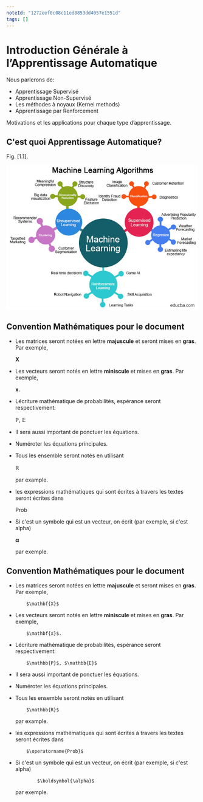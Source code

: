 ```yaml
---
noteId: "1272eef0c08c11ed8853dd4057e1551d"
tags: []
---
```


# Introduction Générale à l’Apprentissage Automatique

Nous parlerons de:

- Apprentissage Supervisé
- Apprentissage Non-Supervisé
- Les méthodes à noyaux (Kernel methods)
- Apprentissage par Renforcement

Motivations et les applications pour chaque type d’apprentissage.

## C'est quoi Apprentissage Automatique?

Fig. [1.1].

![Les types d'I.A](images/Categories-of-Machine-Learning.jpg)

## Convention Mathématiques pour le document

- Les matrices seront notées en lettre **majuscule** et seront mises en **gras**. Par exemple,

  $\mathbf{X}$

- Les vecteurs seront notés en lettre **miniscule** et mises en **gras**. Par exemple,

  $\mathbf{x}$.

- Lécriture mathématique de probabilités, espérance seront respectivement:

  $\mathbb{P}$, $\mathbb{E}$

- Il sera aussi important de ponctuer les équations.

- Numéroter les équations principales.

- Tous les ensemble seront notés en utilisant

  $\mathbb{R}$

  par example.

- les expressions mathématiques qui sont écrites à travers les textes
  seront écrites dans

  $\operatorname{Prob}$

- Si c'est un symbole qui est un vecteur, on écrit (par exemple, si c'est alpha)

  $\boldsymbol{\alpha}$

  par exemple.

## Convention Mathématiques pour le document

-   Les matrices seront notées en lettre **majuscule** et seront mises
    en **gras**. Par exemple,

            $\mathbf{X}$

-   Les vecteurs seront notés en lettre **miniscule** et mises en
    **gras**. Par exemple,

            $\mathbf{x}$.
            

-   Lécriture mathématique de probabilités, espérance seront
    respectivement:

                
            $\mathbb{P}$, $\mathbb{E}$
            

-   Il sera aussi important de ponctuer les équations.

-   Numéroter les équations principales.

-   Tous les ensemble seront notés en utilisant

            $\mathbb{R}$ 

    par example.

-   les expressions mathématiques qui sont écrites à travers les textes
    seront écrites dans

            $\operatorname{Prob}$ 

-   Si c'est un symbole qui est un vecteur, on écrit (par exemple, si
    c'est alpha)

                $\boldsymbol{\alpha}$

    par exemple.

